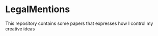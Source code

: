 # LegalMentions
This repository contains some papers that expresses how I control my creative ideas 
